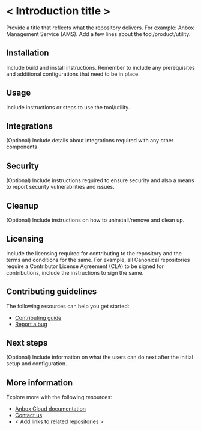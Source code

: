 # < Introduction title >
Provide a title that reflects what the repository delivers. For example: Anbox Management Service (AMS).
Add a few lines about the tool/product/utility.

## Installation
Include build and install instructions. Remember to include any prerequisites and additional configurations that need to be in place.

## Usage
Include instructions or steps to use the tool/utility.

## Integrations
(Optional)
Include details about integrations required with any other components

## Security
(Optional)
Include instructions required to ensure security and also a means to report security vulnerabilities and issues.

## Cleanup
(Optional)
Include instructions on how to uninstall/remove and clean up.

## Licensing
Include the licensing required for contributing to the repository and the terms and conditions for the same.
For example, all Canonical repositories require a Contributor License Agreement (CLA) to be signed for contributions, include the instructions to sign the same.

## Contributing guidelines
The following resources can help you get started:

* [Contributing guide](./contributor-guidelines.md)
* [Report a bug](https://bugs.launchpad.net/anbox-cloud)

## Next steps
(Optional)
Include information on what the users can do next after the initial setup and configuration.

## More information
Explore more with the following resources:
* [Anbox Cloud documentation](https://anbox-cloud.io/docs)
* [Contact us](https://anbox-cloud.io/contact-us)
* < Add links to related repositories >
